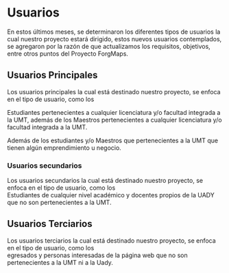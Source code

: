 # Usuarios 

En estos últimos meses, se determinaron los diferentes tipos de usuarios la cual nuestro proyecto estará dirigido, estos nuevos usuarios contemplados, se agregaron por la razón de que actualizamos los requisitos, objetivos, entre otros puntos del Proyecto ForgMaps. 

## Usuarios Principales 

Los usuarios principales la cual está destinado nuestro proyecto, se enfoca en el tipo de usuario, como los  

Estudiantes pertenecientes a cualquier licenciatura y/o facultad integrada a la UMT, además de los Maestros pertenecientes a cualquier licenciatura y/o facultad integrada a la UMT. 

Además de los estudiantes y/o Maestros que pertenecientes a la UMT que tienen algún emprendimiento u negocio. 

### Usuarios secundarios 
 
Los usuarios secundarios la cual está destinado nuestro proyecto, se enfoca en el tipo de usuario, como los  
Estudiantes de cualquier nivel académico y docentes propios de la UADY que no son pertenecientes a la UMT. 


## Usuarios Terciarios 

Los usuarios terciarios la cual está destinado nuestro proyecto, se enfoca en el tipo de usuario, como los  
egresados y personas interesadas de la página web que no son pertenecientes a la UMT ni a la Uady. 